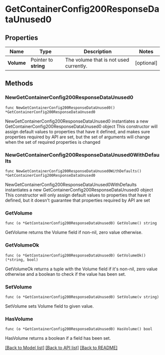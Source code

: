 # GetContainerConfig200ResponseDataUnused0

## Properties

Name | Type | Description | Notes
------------ | ------------- | ------------- | -------------
**Volume** | Pointer to **string** | The volume that is not used currently. | [optional] 

## Methods

### NewGetContainerConfig200ResponseDataUnused0

`func NewGetContainerConfig200ResponseDataUnused0() *GetContainerConfig200ResponseDataUnused0`

NewGetContainerConfig200ResponseDataUnused0 instantiates a new GetContainerConfig200ResponseDataUnused0 object
This constructor will assign default values to properties that have it defined,
and makes sure properties required by API are set, but the set of arguments
will change when the set of required properties is changed

### NewGetContainerConfig200ResponseDataUnused0WithDefaults

`func NewGetContainerConfig200ResponseDataUnused0WithDefaults() *GetContainerConfig200ResponseDataUnused0`

NewGetContainerConfig200ResponseDataUnused0WithDefaults instantiates a new GetContainerConfig200ResponseDataUnused0 object
This constructor will only assign default values to properties that have it defined,
but it doesn't guarantee that properties required by API are set

### GetVolume

`func (o *GetContainerConfig200ResponseDataUnused0) GetVolume() string`

GetVolume returns the Volume field if non-nil, zero value otherwise.

### GetVolumeOk

`func (o *GetContainerConfig200ResponseDataUnused0) GetVolumeOk() (*string, bool)`

GetVolumeOk returns a tuple with the Volume field if it's non-nil, zero value otherwise
and a boolean to check if the value has been set.

### SetVolume

`func (o *GetContainerConfig200ResponseDataUnused0) SetVolume(v string)`

SetVolume sets Volume field to given value.

### HasVolume

`func (o *GetContainerConfig200ResponseDataUnused0) HasVolume() bool`

HasVolume returns a boolean if a field has been set.


[[Back to Model list]](../README.md#documentation-for-models) [[Back to API list]](../README.md#documentation-for-api-endpoints) [[Back to README]](../README.md)


